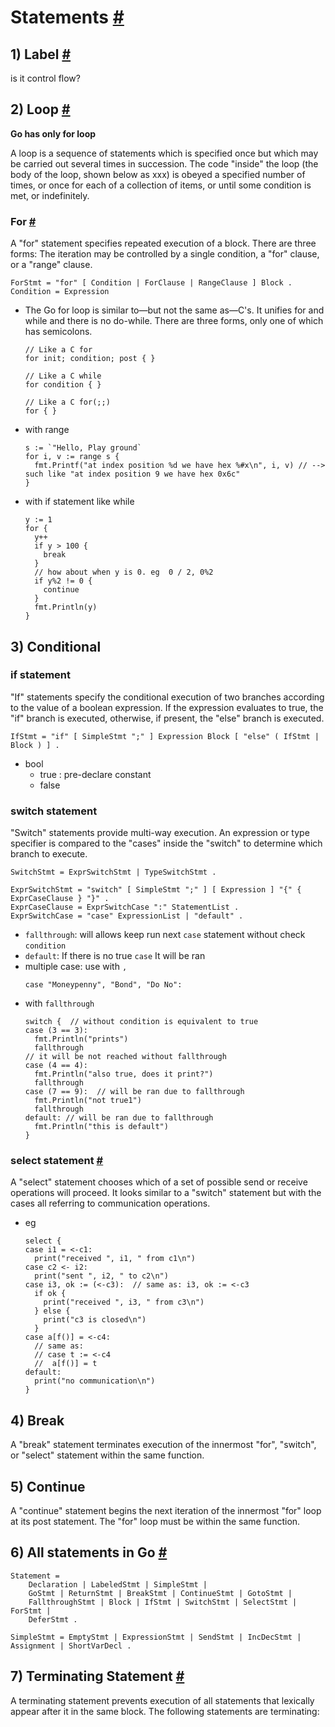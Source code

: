 # Statements [#](https://golang.org/ref/spec#Statements)
## 1) Label [#](https://en.wikipedia.org/wiki/Control_flow#labels)
is it control flow?

<!-- go by example -->
## 2) Loop [#](https://en.wikipedia.org/wiki/Control_flow#Loops)
**Go has only for loop**

  A loop is a sequence of statements which is specified once but which may be carried out several times in succession. The code "inside" the loop (the body of the loop, shown below as xxx) is obeyed a specified number of times, or once for each of a collection of items, or until some condition is met, or indefinitely.


### For [#](https://golang.org/ref/spec#For_statements)
A "for" statement specifies repeated execution of a block. There are three forms: The iteration may be controlled by a single condition, a "for" clause, or a "range" clause.
```
ForStmt = "for" [ Condition | ForClause | RangeClause ] Block .
Condition = Expression 
```
- The Go for loop is similar to—but not the same as—C's. It unifies for and while and there is no do-while. There are three forms, only one of which has semicolons.

  ```
  // Like a C for
  for init; condition; post { }

  // Like a C while
  for condition { }

  // Like a C for(;;)
  for { }
  ```

- with range

  ```
  s := `"Hello, Play ground`
  for i, v := range s {
    fmt.Printf("at index position %d we have hex %#x\n", i, v) // --> such like "at index position 9 we have hex 0x6c"
  }
  ```

- with if statement like while

  ```
  y := 1
  for {
    y++
    if y > 100 {
      break
    }
    // how about when y is 0. eg  0 / 2, 0%2
    if y%2 != 0 {
      continue
    }
    fmt.Println(y)
  }
  ```
## 3) Conditional

### if statement
"If" statements specify the conditional execution of two branches according to the value of a boolean expression. If the expression evaluates to true, the "if" branch is executed, otherwise, if present, the "else" branch is executed.
```
IfStmt = "if" [ SimpleStmt ";" ] Expression Block [ "else" ( IfStmt | Block ) ] .
```
- bool
  - true : pre-declare constant
  - false


### switch statement
"Switch" statements provide multi-way execution. An expression or type specifier is compared to the "cases" inside the "switch" to determine which branch to execute.
```
SwitchStmt = ExprSwitchStmt | TypeSwitchStmt .

ExprSwitchStmt = "switch" [ SimpleStmt ";" ] [ Expression ] "{" { ExprCaseClause } "}" .
ExprCaseClause = ExprSwitchCase ":" StatementList .
ExprSwitchCase = "case" ExpressionList | "default" .
```
- `fallthrough`: will allows keep run next `case` statement without check `condition`
- `default`: If there is no true `case` It will be ran
- multiple case: use with `,`
  ```
  case "Moneypenny", "Bond", "Do No":
  ```
- with `fallthrough`
  ```
  switch {  // without condition is equivalent to true
  case (3 == 3):
    fmt.Println("prints")
    fallthrough
  // it will be not reached without fallthrough
  case (4 == 4):
    fmt.Println("also true, does it print?")
    fallthrough
  case (7 == 9):  // will be ran due to fallthrough
    fmt.Println("not true1")
    fallthrough
  default: // will be ran due to fallthrough
    fmt.Println("this is default")
  }
  ```

### select statement [#](https://golang.org/ref/spec#Select_statements)
A "select" statement chooses which of a set of possible send or receive operations will proceed. It looks similar to a "switch" statement but with the cases all referring to communication operations.
- eg
  ```
  select {
  case i1 = <-c1:
    print("received ", i1, " from c1\n")
  case c2 <- i2:
    print("sent ", i2, " to c2\n")
  case i3, ok := (<-c3):  // same as: i3, ok := <-c3
    if ok {
      print("received ", i3, " from c3\n")
    } else {
      print("c3 is closed\n")
    }
  case a[f()] = <-c4:
    // same as:
    // case t := <-c4
    //	a[f()] = t
  default:
    print("no communication\n")
  }
  ```

## 4) Break
A "break" statement terminates execution of the innermost "for", "switch", or "select" statement within the same function.

## 5) Continue
A "continue" statement begins the next iteration of the innermost "for" loop at its post statement. The "for" loop must be within the same function.


## 6) All statements in Go [#](https://golang.org/ref/spec#Statements)
```
Statement =
	Declaration | LabeledStmt | SimpleStmt |
	GoStmt | ReturnStmt | BreakStmt | ContinueStmt | GotoStmt |
	FallthroughStmt | Block | IfStmt | SwitchStmt | SelectStmt | ForStmt |
	DeferStmt .

SimpleStmt = EmptyStmt | ExpressionStmt | SendStmt | IncDecStmt | Assignment | ShortVarDecl .
```

## 7) Terminating Statement [#](https://golang.org/ref/spec#Terminating_statements)
A terminating statement prevents execution of all statements that lexically appear after it in the same block. The following statements are terminating:
